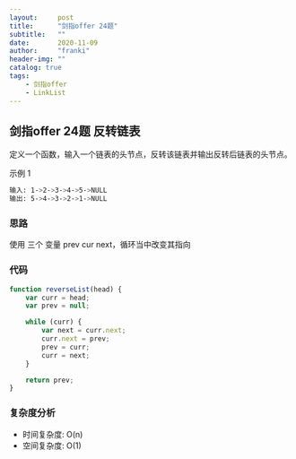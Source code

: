 ```yaml
---
layout:     post
title:      "剑指offer 24题"
subtitle:   ""
date:       2020-11-09
author:     "franki"
header-img: ""
catalog: true
tags:
    - 剑指offer
    - LinkList
---
```


## 剑指offer 24题 反转链表

定义一个函数，输入一个链表的头节点，反转该链表并输出反转后链表的头节点。

示例 1

```bash
输入: 1->2->3->4->5->NULL
输出: 5->4->3->2->1->NULL
```

### 思路

使用 三个 变量 prev cur next，循环当中改变其指向

### 代码

```js
function reverseList(head) {
    var curr = head;
    var prev = null;

    while (curr) {
        var next = curr.next;
        curr.next = prev;
        prev = curr;
        curr = next;
    }

    return prev;
}
```

### 复杂度分析

- 时间复杂度: O(n)
- 空间复杂度: O(1)
